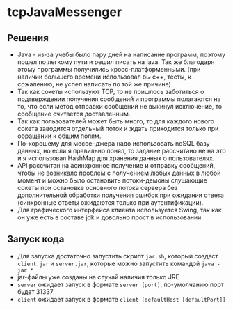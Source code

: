 # tcpJavaMessenger
## Решения
* Java - из-за учебы было пару дней на написание программ, 
поэтому пошел по легкому пути и решил писать на java. Так же благодаря этому программы получились кросс-платформенными.
  (при наличии большего времени использовал бы c++, тесты, к сожалению, не успел написать по той же причине)
* Так как сокеты используют TCP, 
то не пришлось заботиться о подтверждении получения сообщений и программы полагаются на то, 
что если метод отправки сообщений не выкинул исключение, то сообщение считается доставленным.
* Так как пользователей может быть много, 
то для каждого нового сокета заводится отдельный поток и ждать приходится только при обращении к общим полям.
* По-хорошему для мессенджера надо использовать noSQL базу данных, но если я правильно понял, 
то задание рассчитано не на это и я использовал HashMap для хранения данных о пользователях.
* API рассчитан на асинхронное получение и отправку сообщений, 
чтобы не возникало проблем с получением любых данных в любой момент и 
можно было остановить потоки-демоны слушающие сокеты при остановке основного потока сервера 
без дополнительной обработки получения ошибок при ожидании ответа
  (синхронные ответы ожидаются только при аутентификации).
* Для графического интерфейса клиента используется Swing, 
так как он уже есть в составе jdk и довольно прост в использовании.
## Запуск кода
* Для запуска достаточно запустить скрипт `jar.sh`, который создаст `client.jar` и `server.jar`,
которые можно запустить командой `java -jar *`
* jar-файлы уже созданы на случай наличия только JRE
* `server` ожидает запуск в формате `server [port]`, по-умолчанию порт будет 31337
* `client` ожидает запуск в формате `client [defaultHost [defaultPort]]`
